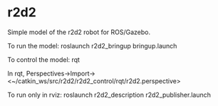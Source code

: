 # r2d2

Simple model of the r2d2 robot for ROS/Gazebo.

To run the model:
 roslaunch r2d2_bringup bringup.launch

To control the model:
 rqt

In rqt, Perspectives->Import-><~/catkin_ws/src/r2d2/r2d2_control/rqt/r2d2.perspective>

To run only in rviz:
 roslaunch r2d2_description r2d2_publisher.launch
